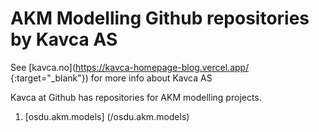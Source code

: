 # AKM Modelling Github repositories  by Kavca AS

See [kavca.no](https://kavca-homepage-blog.vercel.app/ {:target="_blank"}) for more info about Kavca AS </a>

Kavca at Github has repositories for AKM modelling projects.

1. [osdu.akm.models] (/osdu.akm.models) 
